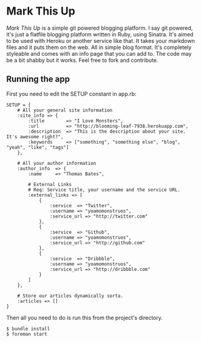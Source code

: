# Mark This Up

*Mark This Up* is a simple git powered blogging platform.
I say git powered, it's just a flatfile blogging platform written in Ruby, using Sinatra. 
It's aimed to be used with Heroku or another service like that.
It takes your markdown files and it puts them on the web. All in simple blog format.
It's completely styleable and comes with an info page that you can add to.
The code may be a bit shabby but it works. Feel free to fork and contribute.

## Running the app

First you need to edit the SETUP constant in app.rb:

	SETUP = {
		# All your general site information
		:site_info => {
			:title        => "I Love Monsters",
			:url          => "http://blooming-leaf-7938.herokuapp.com",
			:description  => "This is the description about your site. It's awesome right?",
			:keywords     => ["something", "something else", "blog", "yeah", "like", "tags"]
		},

		# All your author information
		:author_info  => {
			:name     => "Thomas Bates",

			# External Links
			# Req: Service title, your username and the service URL.
			:external_links => [
				{
					:service  => "Twitter",
					:username => "yoamomonstruos",
					:service_url => "http://twitter.com"
				},
				{
					:service  => "Github",
					:username => "yoamomonstruos",
					:service_url => "http://github.com"
				},
				{
					:service  => "Dribbble",
					:username => "yoamomonstruos",
					:service_url => "http://dribbble.com"
				}
			]
		},

		# Store our articles dynamically sorta.
		:articles => []
	}

Then all you need to do is run this from the project's directory.

	$ bundle install
	$ foreman start